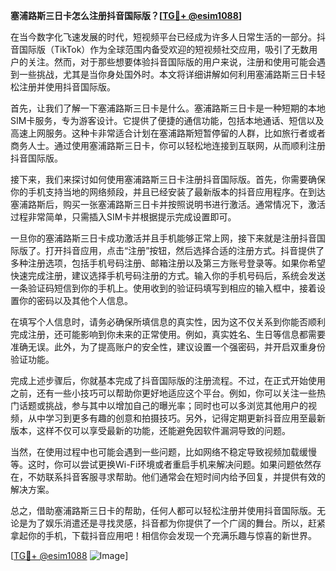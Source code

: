 **塞浦路斯三日卡怎么注册抖音国际版？[[TG💪+ @esim1088](https://t.me/s/esim1088)]**

在当今数字化飞速发展的时代，短视频平台已经成为许多人日常生活的一部分。抖音国际版（TikTok）作为全球范围内备受欢迎的短视频社交应用，吸引了无数用户的关注。然而，对于那些想要体验抖音国际版的用户来说，注册和使用可能会遇到一些挑战，尤其是当你身处国外时。本文将详细讲解如何利用塞浦路斯三日卡轻松注册并使用抖音国际版。

首先，让我们了解一下塞浦路斯三日卡是什么。塞浦路斯三日卡是一种短期的本地SIM卡服务，专为游客设计。它提供了便捷的通信功能，包括本地通话、短信以及高速上网服务。这种卡非常适合计划在塞浦路斯短暂停留的人群，比如旅行者或者商务人士。通过使用塞浦路斯三日卡，你可以轻松地连接到互联网，从而顺利注册抖音国际版。

接下来，我们来探讨如何使用塞浦路斯三日卡注册抖音国际版。首先，你需要确保你的手机支持当地的网络频段，并且已经安装了最新版本的抖音应用程序。在到达塞浦路斯后，购买一张塞浦路斯三日卡并按照说明书进行激活。通常情况下，激活过程非常简单，只需插入SIM卡并根据提示完成设置即可。

一旦你的塞浦路斯三日卡成功激活并且手机能够正常上网，接下来就是注册抖音国际版了。打开抖音应用，点击“注册”按钮，然后选择合适的注册方式。抖音提供了多种注册选项，包括手机号码注册、邮箱注册以及第三方账号登录等。如果你希望快速完成注册，建议选择手机号码注册的方式。输入你的手机号码后，系统会发送一条验证码短信到你的手机上。使用收到的验证码填写到相应的输入框中，接着设置你的密码以及其他个人信息。

在填写个人信息时，请务必确保所填信息的真实性，因为这不仅关系到你能否顺利完成注册，还可能影响到你未来的正常使用。例如，真实姓名、生日等信息都需要准确无误。此外，为了提高账户的安全性，建议设置一个强密码，并开启双重身份验证功能。

完成上述步骤后，你就基本完成了抖音国际版的注册流程。不过，在正式开始使用之前，还有一些小技巧可以帮助你更好地适应这个平台。例如，你可以关注一些热门话题或挑战，参与其中以增加自己的曝光率；同时也可以多浏览其他用户的视频，从中学习到更多有趣的创意和拍摄技巧。另外，记得定期更新抖音应用至最新版本，这样不仅可以享受最新的功能，还能避免因软件漏洞导致的问题。

当然，在使用过程中也可能会遇到一些问题，比如网络不稳定导致视频加载缓慢等。这时，你可以尝试更换Wi-Fi环境或者重启手机来解决问题。如果问题依然存在，不妨联系抖音客服寻求帮助。他们通常会在短时间内给予回复，并提供有效的解决方案。

总之，借助塞浦路斯三日卡的帮助，任何人都可以轻松注册并使用抖音国际版。无论是为了娱乐消遣还是寻找灵感，抖音都为你提供了一个广阔的舞台。所以，赶紧拿起你的手机，下载抖音应用吧！相信你会发现一个充满乐趣与惊喜的新世界。

[[TG💪+ @esim1088](https://t.me/s/esim1088) ![Image](https://i.postimg.cc/4NQfJmqS/Snipaste-2025-05-13-00-14-12.png)]